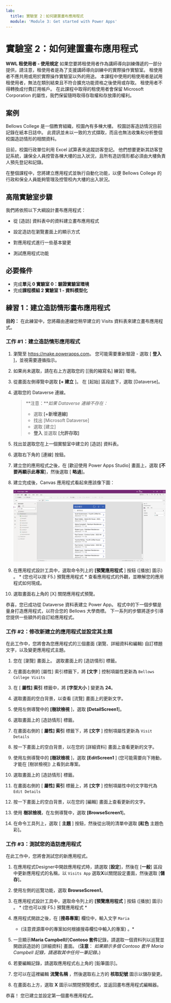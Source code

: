 ```yaml
---
lab:
  title: 實驗室 2：如何建置畫布應用程式
  module: 'Module 3: Get started with Power Apps'
---
```


# 實驗室 2：如何建置畫布應用程式

**WWL 租使用者 - 使用規定** 如果您要將租使用者作為講師導向訓練傳遞的一部分提供，請注意，租使用者是為了支援講師導向訓練中的實際操作實驗室。 租使用者不應共用或用於實際操作實驗室以外的用途。 本課程中使用的租使用者是試用租使用者，無法在類別結束且不符合擴充功能資格之後使用或存取。 租使用者不得轉換成付費訂用帳戶。 在此課程中取得的租使用者會保留 Microsoft Corporation 的屬性，我們保留隨時取得存取權和存放庫的權利。 

## 案例

Bellows College 是一個教育組織，校園內有多棟大樓。 校園訪客造訪情況目前記錄在紙本日誌中。 此資訊並未以一致的方式擷取，而且也無法收集和分析整個校園造訪情形的相關資料。

目前，校園行政單位利用 Excel 試算表來追蹤訪客登記。 他們想要更新其訪客登記系統，讓保全人員控管各棟大樓的出入狀況，且所有造訪情形都必須由大樓負責人預先登記和記錄。

在整個課程中，您將建立應用程式並執行自動化功能，以便 Bellows College 的行政和保全人員能夠管理及控管校內大樓的出入狀況。


## 高階實驗室步驟

我們將依照以下大綱設計畫布應用程式：

- 從 [造訪] 資料表中的資料建立畫布應用程式

- 設定造訪在瀏覽畫面上的顯示方式

- 對應用程式進行一些基本變更

- 測試應用程式功能

## 必要條件

- 完成**單元 0 實驗室 0：驗證實驗室環境**
- 完成**課程模組 2 實驗室 1 - 資料模型化**


## 練習 1：建立造訪情形畫布應用程式

**目的：** 在此練習中，您將藉由連線您稍早建立的 Visits 資料表來建立畫布應用程式。


### 工作 \#1：建立造訪情形應用程式

1.  瀏覽至 <https://make.powerapps.com>。 您可能需要重新驗證 - 選取 [ **登入** ]，並視需要遵循指示。

2.  如果尚未選取，請在右上方選取您的 [[我的縮寫名] 練習] 環境。

3.  從畫面左側導覽中選取 **[+ 建立** ]。 在 [起始] 區段底下，選取 [Dataverse]。

4.  選取您的 Dataverse 連線。

    > **注意：***如果 Dataverse 連線不存在：*
    > - 選取 **[+新增連線]**
    > - 找出 [Microsoft Dataverse]
    > - 選取 [建立] 
    > - **登入** 並選取 **[允許存取]**

5.  找出並選取您在上一個實驗室中建立的 [造訪] 資料表。

6.  選取右下角的 [連線] 按鈕。

7.  建立您的應用程式之後，在 [歡迎使用 Power Apps Studio] 畫面上，選取 **[不要再顯示此專案**]，然後選取 [ **略過**]。

8.  建立完成後，Canvas 應用程式看起來應該像下圖：

    ![從造訪資料建立的畫布應用程式。](media/2-canvas-app-from-data.png)

9.  在應用程式設計工具中，選取命令列上的 **[預覽應用程式** ] 按鈕 ([播放] 圖示) 。 * (您也可以按 F5.) 預覽應用程式 * 查看應用程式的外觀，並瞭解您的應用程式如何現成。

10. 選取畫面右上角的 [X] 關閉應用程式預覽。

恭喜，您已成功從 Dataverse 資料表建立 Power App。 程式中的下一個步驟是量身打造應用程式，以符合您的 Bellows 大學商標。 下一系列的步驟將逐步引導您提供一些額外的自訂給應用程式。


### 工作 \#2：修改新建立的應用程式並設定其主題

在此工作中，您將會為您應用程式的三個畫面 (瀏覽、詳細資料和編輯) 自訂標題文字，以及變更應用程式主題。 

1.  您在 [瀏覽] 畫面上。 選取畫面上的 [造訪情形] 標籤。

1.  在畫面右側的 [屬性] 索引標籤下，將 **[文字** ] 控制項屬性更新為 `Bellows College Visits`

1.  在 [ **屬性] 索引** 標籤中，將 **[字型大小** ] 變更為 **24**。 

1.  選取畫面的空白背景，以查看 [流覽] 畫面上的更新文字。 

1.  使用左側導覽中的 **[樹狀檢視** ]，選取 **[DetailScreen1**]。 

1.  選取畫面上的 [造訪情形] 標籤。

1.  在畫面右側的 [ **屬性] 索引** 標籤下，將 **[文字** ] 控制項屬性更新為 `Visit Details`

1.  按一下畫面上的空白背景，以在您的 [詳細資料] 畫面上查看更新的文字。

1.  使用左側導覽中的 **[樹狀檢視** ]，選取 **[EditScreen1** ] (您可能需要向下捲動，才能在 [樹狀檢視]) 上看到此專案。

1.  選取畫面上的 [造訪情形] 標籤。

1.  在畫面右側的 [ **屬性] 索引** 標籤上，將 **[文字** ] 控制項屬性中的文字取代為 `Edit Details`

1.  按一下畫面上的空白背景，以在您的 [編輯] 畫面上查看更新的文字。

1.  使用 **樹狀檢視**，在左側導覽中，選取 **[BrowseScreen1**]。

1.  在命令工具列上，選取 [ **主題** ] 按鈕，然後從出現的清單中選取 **[紅色** 主題色彩]。


### 工作 \#3：測試您的造訪應用程式

在此工作中，您將會測試您的新應用程式。

1.  在應用程式Designer中開啟應用程式時，請選取 [**設定**]，然後在 [**一般**] 區段中更新應用程式的名稱，以 `Visits App` 選取**X**以關閉設定畫面，然後選取 [**儲存**]。

2.  使用左側的巡覽功能，選取 **BrowseScreen1**。

3.  在應用程式設計工具中，選取命令列上的 **[預覽應用程式** ] 按鈕 ([播放] 圖示) 。 * (您也可以按 F5.) 預覽應用程式 *

4.  應用程式開啟之後，在 [**搜尋專案**] 欄位中，輸入文字 `Maria` 
     * (注意資源庫中的專案如何根據搜尋欄位中輸入的專案) 。*

5.  一旦顯示**Maria Campbell**的**Contoso 套件**記錄，請選取一個資料列以巡覽並開啟該造訪的 [詳細資料] 畫面。  (**注意**： *如果顯示多個 Contoso 套件 Maria Campbell 記錄，請選取其中任何一筆記錄。*) 

6.  若要編輯記錄，請選取應用程式右上角的 [鉛筆圖示]。

7.  您可以在這裡編輯 **流覽名稱** ，然後選取右上方的 **核取記號** 圖示以儲存變更。

8.  在畫面右上方，選取 **X** 圖示以關閉預覽模式，並返回畫布應用程式編輯器。

恭喜！ 您已建立並設定第一個畫布應用程式。

